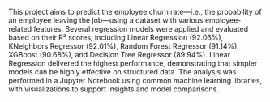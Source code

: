 This project aims to predict the employee churn rate—i.e., the probability of an employee leaving the job—using a dataset with various employee-related features. Several regression models were applied and evaluated based on their R² scores, including Linear Regression (92.06%), KNeighbors Regressor (92.01%), Random Forest Regressor (91.14%), XGBoost (90.68%), and Decision Tree Regressor (89.94%). Linear Regression delivered the highest performance, demonstrating that simpler models can be highly effective on structured data. The analysis was performed in a Jupyter Notebook using common machine learning libraries, with visualizations to support insights and model comparisons.
